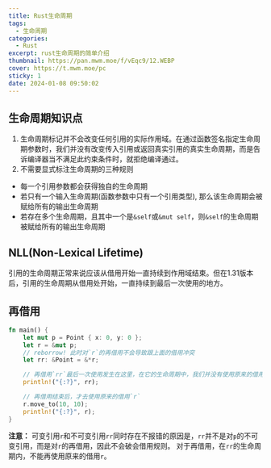```yaml
---
title: Rust生命周期
tags:
  - 生命周期
categories:
  - Rust
excerpt: rust生命周期的简单介绍
thumbnail: https://pan.mwm.moe/f/vEqc9/12.WEBP
cover: https://t.mwm.moe/pc
sticky: 1
date: 2024-01-08 09:50:02
---
```


## 生命周期知识点
1. 生命周期标记并不会改变任何引用的实际作用域。在通过函数签名指定生命周期参数时，我们并没有改变传入引用或返回真实引用的真实生命周期，而是告诉编译器当不满足此约束条件时，就拒绝编译通过。
2. 不需要显式标注生命周期的三种规则
  - 每一个引用参数都会获得独自的生命周期
  - 若只有一个输入生命周期(函数参数中只有一个引用类型), 那么该生命周期会被赋给所有的输出生命周期
  - 若存在多个生命周期，且其中一个是`&self`或`&mut self`，则`&self`的生命周期被赋给所有的输出生命周期

## NLL(Non-Lexical Lifetime)
  引用的生命周期正常来说应该从借用开始一直持续到作用域结束。但在1.31版本后，引用的生命周期从借用处开始，一直持续到最后一次使用的地方。

## 再借用
```rust
fn main() {
    let mut p = Point { x: 0, y: 0 };
    let r = &mut p;
    // reborrow! 此时对`r`的再借用不会导致跟上面的借用冲突
    let rr: &Point = &*r;

    // 再借用`rr`最后一次使用发生在这里，在它的生命周期中，我们并没有使用原来的借用`r`，因此不会报错
    println!("{:?}", rr);

    // 再借用结束后，才去使用原来的借用`r`
    r.move_to(10, 10);
    println!("{:?}", r);
}
```
**注意：** 可变引用`r`和不可变引用`rr`同时存在不报错的原因是，`rr`并不是对`p`的不可变引用，而是对`r`的再借用，因此不会破会借用规则。 对于再借用，在`rr`的生命周期内，不能再使用原来的借用`r`。


